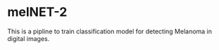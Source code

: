 # melNET-2
This is a pipline to train classification model for detecting Melanoma in digital images.